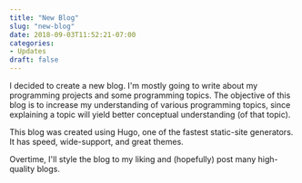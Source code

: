 ```yaml
---
title: "New Blog"
slug: "new-blog"
date: 2018-09-03T11:52:21-07:00
categories:
- Updates
draft: false
---
```


I decided to create a new blog. I'm mostly going to write about my programming projects and some programming topics. The objective of this blog is to increase my understanding of various programming topics, since explaining a topic will yield better conceptual understanding (of that topic).

This blog was created using Hugo, one of the fastest static-site generators. It has speed, wide-support, and great themes.

Overtime, I'll style the blog to my liking and (hopefully) post many high-quality blogs.